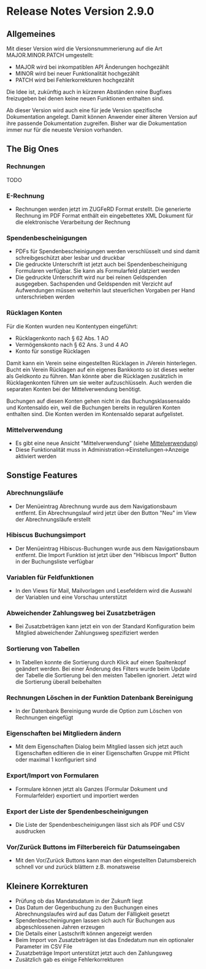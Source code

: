 # Release Notes Version 2.9.0

## Allgemeines

Mit dieser Version wird die Versionsnummerierung auf die Art MAJOR.MINOR.PATCH umgestellt:
* MAJOR wird bei inkompatiblen API Änderungen hochgezählt
* MINOR wird bei neuer Funktionalität hochgezählt 
* PATCH wird bei Fehlerkorrekturen hochgezählt

Die Idee ist, zukünftig auch in kürzeren Abständen reine Bugfixes freizugeben bei denen keine neuen Funktionen enthalten sind.

Ab dieser Version wird auch eine für jede Version spezifische Dokumentation angelegt. Damit können Anwender einer älteren Version auf ihre passende Dokumentation zugreifen. Bisher war die Dokumentation immer nur für die neueste Version vorhanden.

## The Big Ones

### Rechnungen

TODO

### E-Rechnung

* Rechnungen werden jetzt im ZUGFeRD Format erstellt. Die generierte Rechnung im PDF Format enthält ein eingebettetes XML Dokument für die elektronische Verarbeitung der Rechnung

### Spendenbescheinigungen

* PDFs für Spendenbescheinigungen werden verschlüsselt und sind damit schreibgeschützt aber lesbar und druckbar
* Die gedruckte Unterschrift ist jetzt auch bei Spendenbescheinigung Formularen verfügbar. Sie kann als Formularfeld platziert werden
* Die gedruckte Unterschrift wird nur bei reinen Geldspenden ausgegeben. Sachspenden und Geldspenden mit Verzicht auf Aufwendungen müssen weiterhin laut steuerlichen Vorgaben per Hand unterschrieben werden

### Rücklagen Konten

Für die Konten wurden neu Kontentypen eingeführt:
* Rücklagenkonto nach § 62 Abs. 1 AO
* Vermögenskonto nach § 62 Ans. 3 und 4 AO
* Konto für sonstige Rücklagen

Damit kann ein Verein seine eingestellten Rücklagen in JVerein hinterlegen. Bucht ein Verein Rücklagen auf ein eigenes Bankkonto so ist dieses weiter als Geldkonto zu führen. Man könnte aber die Rücklagen zusätzlich in Rücklagenkonten führen um sie weiter aufzuschlüsseln. Auch werden die separaten Konten bei der Mittelverwendung benötigt.

Buchungen auf diesen Konten gehen nicht in das Buchungsklassensaldo und Kontensaldo ein, weil die Buchungen bereits in regulären Konten enthalten sind. Die Konten werden im Kontensaldo separat aufgelistet.

### Mittelverwendung

* Es gibt eine neue Ansicht "Mittelverwendung" (siehe [Mittelverwendung](buchf/mittelverwendung.md))
* Diese Funktionalität muss in Administration->Einstellungen->Anzeige aktiviert werden

## Sonstige Features

### Abrechnungsläufe

* Der Menüeintrag Abrechnung wurde aus dem Navigationsbaum entfernt. Ein Abrechnungslauf wird jetzt über den Button "Neu" im View der Abrechnungsläufe erstellt

### Hibiscus Buchungsimport

* Der Menüeintrag Hibiscus-Buchungen wurde aus dem Navigationsbaum entfernt. Die Import Funktion ist jetzt über den "Hibiscus Import" Button in der Buchungsliste verfügbar

### Variablen für Feldfunktionen

* In den Views für Mail, Mailvorlagen und Lesefeldern wird die Auswahl der Variablen und eine Vorschau unterstützt

### Abweichender Zahlungsweg bei Zusatzbeträgen

* Bei Zusatzbeträgen kann jetzt ein von der Standard Konfiguration beim Mitglied abweichender Zahlungsweg spezifiziert werden

### Sortierung von Tabellen

* In Tabellen konnte die Sortierung durch Klick auf einen Spaltenkopf geändert werden. Bei einer Änderung des Filters wurde beim Update der Tabelle die Sortierung bei den meisten Tabellen ignoriert. Jetzt wird die Sortierung überall beibehalten

### Rechnungen Löschen in der Funktion Datenbank Bereinigung

* In der Datenbank Bereinigung wurde die Option zum Löschen von Rechnungen eingefügt

### Eigenschaften bei Mitgliedern ändern

* Mit dem Eigenschaften Dialog beim Mitglied lassen sich jetzt auch Eigenschaften editieren die in einer Eigenschaften Gruppe mit Pflicht oder maximal 1 konfiguriert sind

### Export/Import von Formularen

* Formulare können jetzt als Ganzes (Formular Dokument und Formularfelder) exportiert und importiert werden

### Export der Liste der Spendenbescheinigungen

* Die Liste der Spendenbescheinigungen lässt sich als PDF und CSV ausdrucken

### Vor/Zurück Buttons im Filterbereich für Datumseingaben

* Mit den Vor/Zurück Buttons kann man den eingestellten Datumsbereich schnell vor und zurück blättern z.B. monatsweise

## Kleinere Korrekturen

* Prüfung ob das Mandatsdatum in der Zukunft liegt
* Das Datum der Gegenbuchung zu den Buchungen eines Abrechnungslaufes wird auf das Datum der Fälligkeit gesetzt
* Spendenbescheinigungen lassen sich auch für Buchungen aus abgeschlossenen Jahren erzeugen
* Die Details einer Lastschrift können angezeigt werden
* Beim Import von Zusatzbeträgen ist das Endedatum nun ein optionaler Parameter im CSV File
* Zusatzbeträge Import unterstützt jetzt auch den Zahlungsweg
* Zusätzlich gab es einige Fehlerkorrekturen

